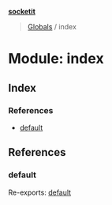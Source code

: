 **[socketit](../README.md)**

> [Globals](../globals.md) / index

# Module: index

## Index

### References

* [default](index.md#default)

## References

### default

Re-exports: [default](../classes/socket.default.md)
